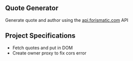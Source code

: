 ## Quote Generator

Generate quote and author using the [api.forismatic.com](http://api.forismatic.com) API

## Project Specifications
- Fetch quotes and put in DOM
- Create owner proxy to fix cors error
